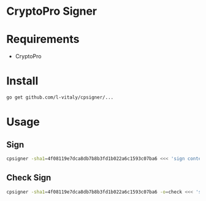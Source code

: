 CryptoPro Signer
================


# Requirements

- CryptoPro

# Install

``` bash
go get github.com/l-vitaly/cpsigner/...
```

# Usage 

## Sign

``` bash
cpsigner -sha1=4f08119e7dca8db7b8b3fd1b022a6c1593c07ba6 <<< 'sign content here'
```


## Check Sign

``` bash
cpsigner -sha1=4f08119e7dca8db7b8b3fd1b022a6c1593c07ba6 -o=check <<< 'signed content here'
```
